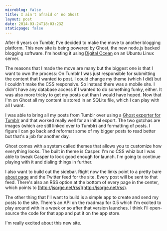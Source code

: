 ```yaml
---
microblog: false
title: I ain't afraid o' no Ghost
layout: post
date: 2014-03-24T18:03:23Z
staticpage: false
---
```


After 6 years on Tumblr, I've decided to make the move to another blogging platform. This new site is being powered by Ghost, the new node.js backed blogging software. I'm hosting it using [Digital Ocean](https://www.digitalocean.com/?refcode=b54194754f24) on an Ubuntu Linux server.

The reasons that I made the move are many but the biggest one is that I want to own the process: On Tumblr I was just responsible for submitting the content that I wanted to post. I could change my theme (which I did) but I couldn't make the CSS responsive. So instead there was a mobile site. I didn't have any database access if I wanted to do something funky, either. It was also more tricky to get my posts out than I would have hoped. Now that I'm on Ghost all my content is stored in an SQLite file, which I can play with all I want.

I was able to bring all my posts from Tumblr over using a [Ghost exporter for Tumblr](https://tumblr-to-ghost.herokuapp.com) and that worked really well for an initial export. The two gotchas are images (which are still linked over to Tumblr) and formatting of posts. I figure I can go back and reformat some of my bigger posts to read better but that's a job for another day.

Ghost comes with a system called themes that allows you to customize how everything looks. The built in theme is Casper. I'm no CSS whiz but I was able to tweak Casper to look good enough for launch. I'm going to continue playing with it and dialing things in further.

I also want to build out the sidebar. Right now the links point to a pretty bare [about page](http://jsorge.net/about) and the Twitter feed for the site. Every post will be sent to that feed. There's also an RSS option at the bottom of every page in the center, which points to [http://jsorge.net/rss](http://jsorge.net/rss).

The other thing that I'll want to build is a simple app to create and send my posts to the site. There's an API on the roadmap for 0.5 which I'm excited to play around with in a week or so after that version launches. I think I'll open-source the code for that app and put it on the app store.

I'm really excited about this new site.
